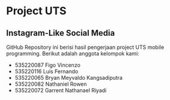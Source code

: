 # Project UTS

## Instagram-Like Social Media

GitHub Repository ini berisi hasil pengerjaan project UTS mobile programming.
Berikut adalah anggota kelompok kami:

- 535220087 Figo Vincenzo 
- 535220116 Luis Fernando
- 535220065 Bryan Meyvaldo Kangsadiputra
- 535220082 Nathaniel Rowen 
- 535220072 Garrent Nathanael Riyadi
